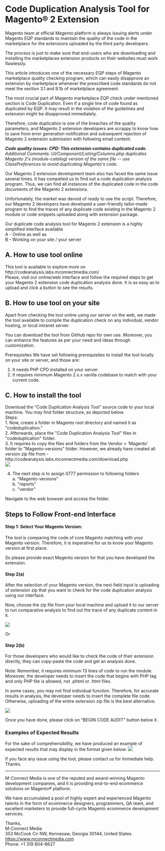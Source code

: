 <h1>Code Duplication Analysis Tool for Magento® 2 Extension</h1>

Magento team at official Magento platform is always issuing alerts under Magento EQP standards to maintain the quality of the code in the marketplace for the extensions uploaded by the third party developers. 

The process is just to make sure that end-users who are downloading and installing the marketplaces extension products on their websites must work flawlessly.

This article introduces one of the necessary EQP steps of Magento marketplace quality checking program, which can easily disapprove an extension by marketplace whenever the prescribed code standards do not meet the section 3.1 and 9.1b of marketplace agreement.  

The most crucial part of Magento marketplace EQP check under mentioned section is Code Duplication. Even if a single line of code found as duplicated by EQP. It may result in the violation of the guidelines and extension might be disapproved immediately.

Therefore, code duplication is one of the breaches of the quality parameters, and Magento 2 extension developers are scrappy to know how to save from error generation notification and subsequent rejection of Magento 2 extension submission with following email content:

<i><b>Code quality issues: CPD: This extension contains duplicated code.</b><br />
Additional Comments: UI/Component/Listing/Columns.php duplicates Magento 2's (module-catalog) version of the same file -- use ClassPreferences to avoid duplicating Magento's code.</i>

Our Magento 2 extension development team also has faced the same issue several times. It has compelled us to find out a code duplication analysis program. Thus, we can find all instances of the duplicated code in the code documents of the Magento 2 extensions.

Unfortunately, the market was devoid of ready to use the script. Therefore, our Magento 2 developers have developed a user-friendly tailor-made program to find the traces of any duplicate code existing in the Magento 2 module or code snippets uploaded along with extension package.

Our duplicate code analysis tool for Magento 2 extension is a highly simplified interface available <br />
A - Online as well as <br />
B - Working on your site / your server <br />

<h2>A. How to use tool online</h2>
This tool is available to explore more on http://codeanalysis.labs.mconnectmedia.com/
<br />
Please, visit our online/web interface and follow the required steps to get your Magento 2 extension code duplication analysis done. It is as easy as to upload and click a button to see the results.

<h2>B. How to use tool on your site</h2>
Apart from checking the tool online using our server on the web, we made the tool available to compile the duplication check on any individual, vendor hosting, or local intranet server.

You can download the tool from GitHub repo for own use. Moreover, you can enhance the features as per your need and ideas through customization. 

Prerequisites 
We have set following prerequisites to install the tool locally on your site or server, and those are:
1.	It needs PHP CPD installed on your server.
2.	It requires minimum Magento 2.x.x vanilla codebase to match with your current code.

<h2>C. How to install the tool</h2>
Download the "Code Duplication Analysis Tool" source code to your local machine. You may find folder structure, as depicted below.
<br />
Steps:<br />
1.	Now, create a folder in Magento root directory and named it as "codeduplication."<br />
2.	Afterwards, place the "Code Duplication Analysis Tool" files in "codeduplication" folder.<br />
3.	It requires to copy the files and folders from the Vendor > ‘Magento’ folder to "Magento-versions" folder. However, we already have created all version zip file from - http://codeanalysis.labs.mconnectmedia.com/download.php <br />

<img src="http://codeanalysis.labs.mconnectmedia.com/github/m2version.png" />

4.	The next step is to assign 0777 permission to following folders <br />
   a.	"Magento-versions"<br />
   b.	"reports" <br />
   c.	"vendor"<br />

Navigate to the web browser and access the folder. 

<h2>Steps to Follow Front-end Interface</h2>
<h4>Step 1: Select Your Magento Version:</h4>
The tool is comparing the code of core Magento matching with your Magento version. Therefore, it is imperative for us to know your Magento version at first place.

So please provide exact Magento version for that you have developed the extension.

<h4>Step 2(a)</h4>
After the selection of your Magento version, the next field input is uploading of extension zip that you want to check for the code duplication analysis using our interface.

Now, choose the zip file from your local machine and upload it to our server to run comparative analysis to find out the trace of any duplicate content in it.

<img src="http://codeanalysis.labs.mconnectmedia.com/github/Step–2a.png" />

Or

<h4>Step 2(b)</h4>
For those developers who would like to check the code of their extension directly, they can copy-paste the code and get an analysis done.

Note: Remember, it requires minimum 13 lines of code to run the module. Moreover, the developer needs to insert the code that begins with PHP tag and only PHP file is allowed, not .phtml or .html files.

In some cases, you may not find individual function. Therefore, for accurate results in analysis, the developer needs to insert the complete file code. Otherwise, uploading of the entire extension zip file is the best alternative.

<img src="http://codeanalysis.labs.mconnectmedia.com/github/Step–2b.png" />

Once you have done, please click on “BEGIN CODE AUDIT” button below it.

<h3>Examples of Expected Results</h3>
For the sake of comprehensibility, we have produced an example of expected results that may display in the format given below.

<img src="http://codeanalysis.labs.mconnectmedia.com/github/reports.png" />

If you face any issue using the tool, please contact us for immediate help. Thanks.

---

M-Connect Media is one of the reputed and award-winning Magento development companies, and it is providing end-to-end ecommerce solutions on Magento® platform.

We have accumulated a pool of highly expert and experienced Magento talents in the form of ecommerce designers, programmers, QA team, and excellent marketers to provide full-cycle Magento ecommerce development services. 


Thanks,<br/>
M-Connect Media <br/>
353 McCook Cir NW, Kennesaw, Georgia 30144, United States.<br/>
https://www.mconnectmedia.com <br/>
Phone: +1 319 804-8627
